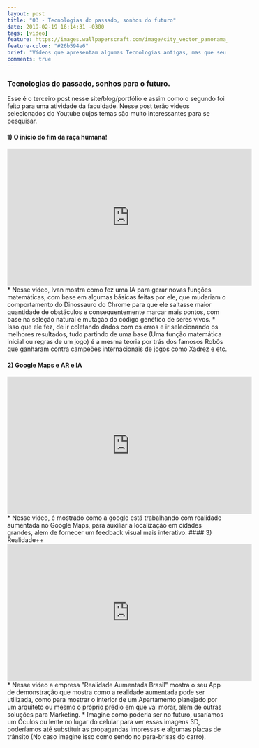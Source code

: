 ```yaml
---
layout: post
title: "03 - Tecnologias do passado, sonhos do futuro"
date: 2019-02-19 16:14:31 -0300
tags: [video]
feature: https://images.wallpaperscraft.com/image/city_vector_panorama_119914_1280x720.jpg
feature-color: "#26b594e6"
brief: "Vídeos que apresentam algumas Tecnologias antigas, mas que seu avanço irá mudar nossas vidas futuras."
comments: true
---
```


### Tecnologias do passado, sonhos para o futuro.

Esse é o terceiro post nesse site/blog/portfólio e assim como o segundo foi feito para uma atividade da
faculdade. Nesse post terão videos selecionados do Youtube cujos temas são muito interessantes para se
pesquisar.

#### 1) O inicio do fim da raça humana!

<iframe width="560" height="315" src="https://www.youtube.com/embed/P7XHzqZjXQs" frameborder="0" allow="accelerometer; encrypted-media; gyroscope; picture-in-picture" allowfullscreen></iframe>
* Nesse video, Ivan mostra como fez uma IA para gerar novas funções matemáticas,
  com base em algumas básicas feitas por ele, que mudariam o comportamento
  do Dinossauro do Chrome para que ele saltasse maior quantidade de obstáculos e consequentemente marcar
  mais pontos, com base na seleção natural e mutação do código genético de seres vivos.
* Isso que ele fez, de ir coletando dados com os erros e ir selecionando os melhores resultados, tudo partindo
  de uma base (Uma função matemática inicial ou regras de um jogo) é a mesma teoria por trás dos famosos Robôs que ganharam
  contra campeões internacionais de jogos como Xadrez e etc.

#### 2) Google Maps e AR e IA

<iframe width="560" height="315" src="https://www.youtube.com/embed/XWbY5jdJnHg" frameborder="0" allow="accelerometer; encrypted-media; gyroscope; picture-in-picture" allowfullscreen></iframe>
* Nesse video, é mostrado como a google está trabalhando com realidade aumentada no Google Maps, para
    auxiliar a localização em cidades grandes, alem de fornecer um feedback visual mais interativo.
#### 3) Realidade++
<iframe width="560" height="315" src="https://www.youtube.com/embed/6AUUT88A_mc" frameborder="0" allow="accelerometer; encrypted-media; gyroscope; picture-in-picture" allowfullscreen></iframe>
* Nesse video a empresa "Realidade Aumentada Brasil" mostra o seu App de demonstração que mostra como a
    realidade aumentada pode ser utilizada, como para mostrar o interior de um Apartamento planejado por um
    arquiteto ou mesmo o próprio prédio em que vai morar, alem de outras soluções para Marketing.
* Imagine como poderia ser no futuro, usaríamos um Óculos ou lente no lugar do celular para ver
    essas imagens 3D, poderíamos até substituir as propagandas impressas e algumas placas de trânsito (No caso
    imagine isso como sendo no para-brisas do carro).
